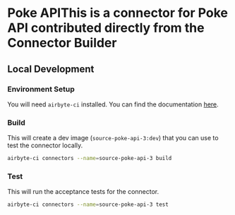# Poke APIThis is a connector for Poke API contributed directly from the Connector Builder


## Local Development
### Environment Setup
You will need `airbyte-ci` installed. You can find the documentation [here](airbyte-ci).

### Build
This will create a dev image (`source-poke-api-3:dev`) that you can use to test the connector locally.
```bash
airbyte-ci connectors --name=source-poke-api-3 build
```

### Test
This will run the acceptance tests for the connector.
```bash
airbyte-ci connectors --name=source-poke-api-3 test
```
